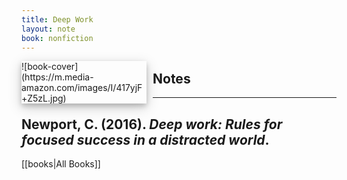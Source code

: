 ```yaml
---
title: Deep Work
layout: note
book: nonfiction
---
```

<div style="float:left;margin:0 10px 10px 0;width:50%;height:auto;max-width:200px;
box-shadow: 0 4px 8px 0 rgba(0, 0, 0, 0.2), 0 6px 20px 0 rgba(0, 0, 0, 0.19)" markdown="1">
![book-cover](https://m.media-amazon.com/images/I/417yjF+Z5zL.jpg)
</div>

## Notes
---
Newport, C. (2016). _Deep work: Rules for focused success in a distracted world_.
---
[[books|All Books]]

